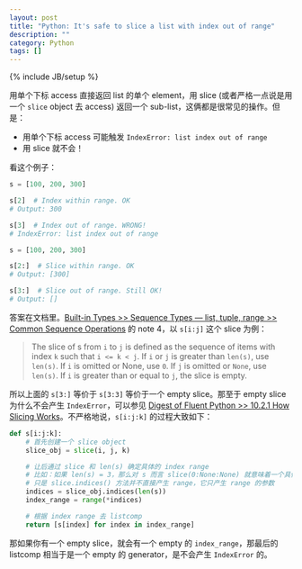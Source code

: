 ```yaml
---
layout: post
title: "Python: It's safe to slice a list with index out of range"
description: ""
category: Python
tags: []
---
```

{% include JB/setup %}

用单个下标 access 直接返回 list 的单个 element，用 slice (或者严格一点说是用一个 `slice` object 去 access) 返回一个 sub-list，这俩都是很常见的操作。但是：

- 用单个下标 access 可能触发 `IndexError: list index out of range`
- 用 slice 就不会！

看这个例子：

```python
s = [100, 200, 300]

s[2]  # Index within range. OK
# Output: 300

s[3]  # Index out of range. WRONG!
# IndexError: list index out of range
```

```python
s = [100, 200, 300]

s[2:]  # Slice within range. OK
# Output: [300]

s[3:]  # Slice out of range. Still OK!
# Output: []
```

答案在文档里。[Built-in Types >> Sequence Types — list, tuple, range >> Common Sequence Operations](hhttps://docs.python.org/3/library/stdtypes.html#common-sequence-operations) 的 note 4，以 `s[i:j]` 这个 slice 为例：

> The slice of s from `i` to `j` is defined as the sequence of items with index `k` such that `i <= k < j`. If `i` or `j` is greater than `len(s)`, use `len(s)`. If `i` is omitted or None, use `0`. If `j` is omitted or `None`, use `len(s)`. If `i` is greater than or equal to `j`, the slice is empty.

所以上面的 `s[3:]` 等价于 `s[3:3]` 等价于一个 empty slice。那至于 empty slice 为什么不会产生 `IndexError`，可以参见 [Digest of Fluent Python >> 10.2.1 How Slicing Works](/python/2016/09/16/digest-of-fluent-python#10-2-1-How-Slicing-Works)。不严格地说，`s[i:j:k]` 的过程大致如下：

```python
def s[i:j:k]:
    # 首先创建一个 slice object
    slice_obj = slice(i, j, k)

    # 让后通过 slice 和 len(s) 确定具体的 index range
    # 比如：如果 len(s) = 3，那么对 s 而言 slice(0:None:None) 就意味着一个具体的 index range(0, 3, 1)
    # 只是 slice.indices() 方法并不直接产生 range，它只产生 range 的参数
    indices = slice_obj.indices(len(s))
    index_range = range(*indices)

    # 根据 index range 去 listcomp
    return [s[index] for index in index_range]
```

那如果你有一个 empty slice，就会有一个 empty 的 `index_range`，那最后的 listcomp 相当于是一个 empty 的 generator，是不会产生 `IndexError` 的。